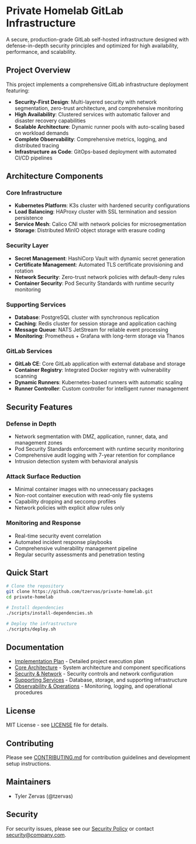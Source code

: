 # Private Homelab GitLab Infrastructure

A secure, production-grade GitLab self-hosted infrastructure designed with defense-in-depth security principles and optimized for high availability, performance, and scalability.

## Project Overview

This project implements a comprehensive GitLab infrastructure deployment featuring:

- **Security-First Design**: Multi-layered security with network segmentation, zero-trust architecture, and comprehensive monitoring
- **High Availability**: Clustered services with automatic failover and disaster recovery capabilities
- **Scalable Architecture**: Dynamic runner pools with auto-scaling based on workload demands
- **Complete Observability**: Comprehensive metrics, logging, and distributed tracing
- **Infrastructure as Code**: GitOps-based deployment with automated CI/CD pipelines

## Architecture Components

### Core Infrastructure
- **Kubernetes Platform**: K3s cluster with hardened security configurations
- **Load Balancing**: HAProxy cluster with SSL termination and session persistence
- **Service Mesh**: Calico CNI with network policies for microsegmentation
- **Storage**: Distributed MinIO object storage with erasure coding

### Security Layer
- **Secret Management**: HashiCorp Vault with dynamic secret generation
- **Certificate Management**: Automated TLS certificate provisioning and rotation
- **Network Security**: Zero-trust network policies with default-deny rules
- **Container Security**: Pod Security Standards with runtime security monitoring

### Supporting Services
- **Database**: PostgreSQL cluster with synchronous replication
- **Caching**: Redis cluster for session storage and application caching
- **Message Queue**: NATS JetStream for reliable event processing
- **Monitoring**: Prometheus + Grafana with long-term storage via Thanos

### GitLab Services
- **GitLab CE**: Core GitLab application with external database and storage
- **Container Registry**: Integrated Docker registry with vulnerability scanning
- **Dynamic Runners**: Kubernetes-based runners with automatic scaling
- **Runner Controller**: Custom controller for intelligent runner management

## Security Features

### Defense in Depth
- Network segmentation with DMZ, application, runner, data, and management zones
- Pod Security Standards enforcement with runtime security monitoring
- Comprehensive audit logging with 7-year retention for compliance
- Intrusion detection system with behavioral analysis

### Attack Surface Reduction
- Minimal container images with no unnecessary packages
- Non-root container execution with read-only file systems
- Capability dropping and seccomp profiles
- Network policies with explicit allow rules only

### Monitoring and Response
- Real-time security event correlation
- Automated incident response playbooks
- Comprehensive vulnerability management pipeline
- Regular security assessments and penetration testing

## Quick Start

```bash
# Clone the repository
git clone https://github.com/tzervas/private-homelab.git
cd private-homelab

# Install dependencies
./scripts/install-dependencies.sh

# Deploy the infrastructure
./scripts/deploy.sh
```

## Documentation

- [Implementation Plan](docs/gitlab_implementation_plan.md) - Detailed project execution plan
- [Core Architecture](docs/gitlab_architecture_core.md) - System architecture and component specifications
- [Security & Network](docs/gitlab_security_network.md) - Security controls and network configuration
- [Supporting Services](docs/gitlab_supporting_services.md) - Database, storage, and supporting infrastructure
- [Observability & Operations](docs/gitlab_observability_operations.md) - Monitoring, logging, and operational procedures

## License

MIT License - see [LICENSE](LICENSE) file for details.

## Contributing

Please see [CONTRIBUTING.md](CONTRIBUTING.md) for contribution guidelines and development setup instructions.

## Maintainers

- Tyler Zervas (@tzervas)

## Security

For security issues, please see our [Security Policy](SECURITY.md) or contact security@company.com.
